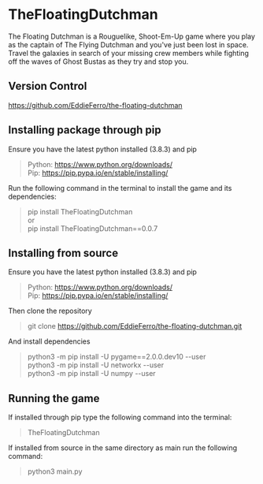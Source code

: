 # TheFloatingDutchman
The Floating Dutchman is a Rouguelike, Shoot-Em-Up game where you play as the captain of The Flying Dutchman and you've just been lost in space. Travel the galaxies in search of your missing crew members while fighting off the waves of Ghost Bustas as they try and stop you.
## Version Control
https://github.com/EddieFerro/the-floating-dutchman

## Installing package through pip
Ensure you have the latest python installed (3.8.3) and pip

>Python: https://www.python.org/downloads/  
>Pip: https://pip.pypa.io/en/stable/installing/

Run the following command in the terminal to install the game and its dependencies:
    
>pip install TheFloatingDutchman  
>or  
>pip install TheFloatingDutchman==0.0.7


## Installing from source
Ensure you have the latest python installed (3.8.3) and pip

>Python: https://www.python.org/downloads/  
>Pip: https://pip.pypa.io/en/stable/installing/

Then clone the repository
    
>git clone https://github.com/EddieFerro/the-floating-dutchman.git

And install dependencies

>python3 -m pip install -U pygame==2.0.0.dev10 --user  
>python3 -m pip install -U networkx --user  
>python3 -m pip install -U numpy --user


## Running the game
If installed through pip type the following command into the terminal:

>TheFloatingDutchman

If installed from source in the same directory as main run the following command:

>python3 main.py
